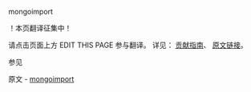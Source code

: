  mongoimport

 ！本页翻译征集中！

请点击页面上方 EDIT THIS PAGE 参与翻译。
详见：
[贡献指南]( https://github.com/whaleal/MongoDB-Manual-zh/blob/master/CONTRIBUTING.md )、
[原文链接](  https://docs.mongodb.com/manual/reference/program/mongoimport/  )。

 参见

原文 - [mongoimport]( https://docs.mongodb.com/manual/reference/program/mongoimport/ )

